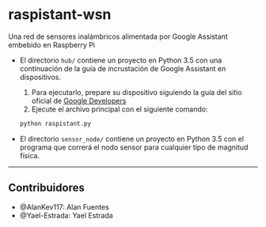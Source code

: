 # raspistant-wsn

Una red de sensores inalámbricos alimentada por Google Assistant embebido en Raspberry Pi

* El directorio `hub/` contiene un proyecto en Python 3.5 con una continuación de la guía de incrustación de Google Assistant en dispositivos.

    1. Para ejecutarlo, prepare su dispositivo siguiendo la guía del sitio oficial de [Google Developers](https://developers.google.com/assistant/sdk/guides/service/python)
    1. Ejecute el archivo principal con el siguiente comando:
    ```bash
    python raspistant.py
    ```

* El directorio `sensor_node/` contiene un proyecto en Python 3.5 con el programa que correrá el nodo sensor para cualquier tipo de magnitud física.

---

## Contribuidores
* @AlanKev117: Alan Fuentes
* @Yael-Estrada: Yael Estrada
